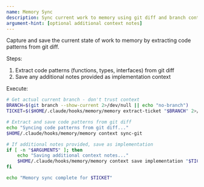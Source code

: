 ```yaml
---
name: Memory Sync
description: Sync current work to memory using git diff and branch context
argument-hint: [optional additional context notes]
---
```


Capture and save the current state of work to memory by extracting code patterns from git diff.

Steps:
1. Extract code patterns (functions, types, interfaces) from git diff
2. Save any additional notes provided as implementation context

Execute:
```bash
# Get actual current branch - don't trust context
BRANCH=$(git branch --show-current 2>/dev/null || echo "no-branch")
TICKET=$($HOME/.claude/hooks/memory/memory extract-ticket "$BRANCH" 2>/dev/null || echo "$BRANCH")

# Extract and save code patterns from git diff
echo "Syncing code patterns from git diff..."
$HOME/.claude/hooks/memory/memory context sync-git

# If additional notes provided, save as implementation
if [ -n "$ARGUMENTS" ]; then
    echo "Saving additional context notes..."
    $HOME/.claude/hooks/memory/memory context save implementation "$TICKET" "$ARGUMENTS"
fi

echo "Memory sync complete for $TICKET"
```